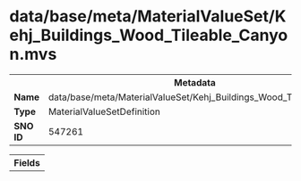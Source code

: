 <h1>data/base/meta/MaterialValueSet/Kehj_Buildings_Wood_Tileable_Canyon.mvs</h1><table><tr><th colspan="100%">Metadata</th></tr><tr><td><b>Name</b></td><td>data/base/meta/MaterialValueSet/Kehj_Buildings_Wood_Tileable_Canyon.mvs</td></tr><tr><td><b>Type</b></td><td>MaterialValueSetDefinition</td></tr><tr><td><b>SNO ID</b></td><td>547261</td></tr></table>

<table><tr><th colspan="100%">Fields</th></tr></table>


